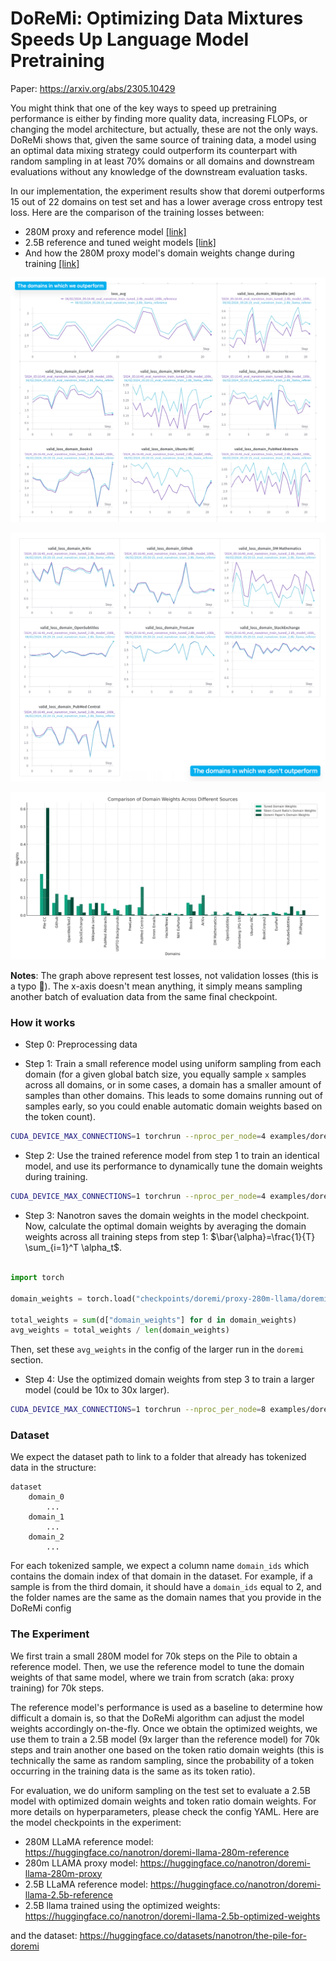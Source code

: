 # DoReMi: Optimizing Data Mixtures Speeds Up Language Model Pretraining
Paper: https://arxiv.org/abs/2305.10429

You might think that one of the key ways to speed up pretraining performance is either by finding more quality data, increasing FLOPs, or changing the model architecture, but actually, these are not the only ways. DoReMi shows that, given the same source of training data, a model using an optimal data mixing strategy could outperform its counterpart with random sampling in at least 70% domains or all domains and downstream evaluations without any knowledge of the downstream evaluation tasks.

In our implementation, the experiment results show that doremi outperforms 15 out of 22 domains on test set and has a lower average cross entropy test loss. Here are the comparison of the training losses between:

- 280M proxy and reference model [[link]](https://wandb.ai/neuralink/nanotron/reports/-DoReMi-280m-reference-vs-280m-proxy-s-training--Vmlldzo2NzYwNTU1)
- 2.5B reference and tuned weight models [[link]](https://wandb.ai/neuralink/nanotron/reports/-DoReMi-2-5B-tuned-weights-vs-2-5B-token-ratio-domain-weights-s-training--Vmlldzo2NzYwNzE2)
- And how the 280M proxy model's domain weights change during training [[link]](https://wandb.ai/neuralink/nanotron/runs/j9ojbso1?workspace=user-neuralink)


![The domains in which we outperform](./assets/outperform.png)


![The domains in which we don't outperform](./assets/not_outperform.png)


![Domain weights comparison](./assets/domain_weights.png)

**Notes**: The graph above represent test losses, not validation losses (this is a typo 🫠). The x-axis doesn't mean anything, it simply means sampling another batch of evaluation data from the same final checkpoint.

### How it works

- Step 0: Preprocessing data

- Step 1: Train a small reference model using uniform sampling from each domain (for a given global batch size, you equally sample `x` samples across all domains, or in some cases, a domain has a smaller amount of samples than other domains. This leads to some domains running out of samples early, so you could enable automatic domain weights based on the token count).

```bash
CUDA_DEVICE_MAX_CONNECTIONS=1 torchrun --nproc_per_node=4 examples/doremi/train_reference.py --config-file examples/doremi/configs/config_280m_llama.yaml
```

- Step 2: Use the trained reference model from step 1 to train an identical model, and use its performance to dynamically tune the domain weights during training.

```bash
CUDA_DEVICE_MAX_CONNECTIONS=1 torchrun --nproc_per_node=4 examples/doremi/train_doremi.py --config-file examples/doremi/configs/config_280m_llama_proxy.yaml
```

- Step 3: Nanotron saves the domain weights in the model checkpoint. Now, calculate the optimal domain weights by averaging the domain weights across all training steps from step 1: $\bar{\alpha}=\frac{1}{T} \sum_{i=1}^T \alpha_t$.


```python

import torch

domain_weights = torch.load("checkpoints/doremi/proxy-280m-llama/doremi_domain_weights_100000.pt")

total_weights = sum(d["domain_weights"] for d in domain_weights)
avg_weights = total_weights / len(domain_weights)
```

Then, set these `avg_weights` in the config of the larger run in the `doremi` section.

- Step 4: Use the optimized domain weights from step 3 to train a larger model (could be 10x to 30x larger).

```bash
CUDA_DEVICE_MAX_CONNECTIONS=1 torchrun --nproc_per_node=8 examples/doremi/train_reference.py --config-file examples/doremi/configs/config_2.8b_llama_with_tuned_weights.yaml
```

### Dataset

We expect the dataset path to link to a folder that already has tokenized data in the structure:

```
dataset
    domain_0
        ...
    domain_1
        ...
    domain_2
        ...
```

For each tokenized sample, we expect a column name `domain_ids` which contains the domain index of that domain in the dataset. For example, if a sample is from the third domain, it should have a `domain_ids` equal to 2, and the folder names are the same as the domain names that you provide in the DoReMi config

### The Experiment

We first train a small 280M model for 70k steps on the Pile to obtain a reference model. Then, we use the reference model to tune the domain weights of that same model, where we train from scratch (aka: proxy training) for 70k steps.

The reference model's performance is used as a baseline to determine how difficult a domain is, so that the DoReMi algorithm can adjust the model weights accordingly on-the-fly. Once we obtain the optimized weights, we use them to train a 2.5B model (9x larger than the reference model) for 70k steps and train another one based on the token ratio domain weights (this is technically the same as random sampling, since the probability of a token occurring in the training data is the same as its token ratio).

For evaluation, we do uniform sampling on the test set to evaluate a 2.5B model with optimized domain weights and token ratio domain weights. For more details on hyperparameters, please check the config YAML. Here are the model checkpoints in the experiment:
- 280M LLaMA reference model: https://huggingface.co/nanotron/doremi-llama-280m-reference
- 280m LLAMA proxy model: https://huggingface.co/nanotron/doremi-llama-280m-proxy
- 2.5B LLaMA reference model: https://huggingface.co/nanotron/doremi-llama-2.5b-reference
- 2.5B llama trained using the optimized weights: https://huggingface.co/nanotron/doremi-llama-2.5b-optimized-weights

and the dataset: https://huggingface.co/datasets/nanotron/the-pile-for-doremi
